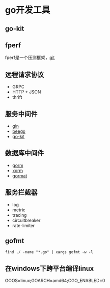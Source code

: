 # go开发工具

## go-kit

## fperf

fperf是一个压测框架，[git](https://github.com/fperf/fperf)

## 远程请求协议

+ GRPC
+ HTTP + JSON
+ thrift

## 服务中间件

+ [gin](https://github.com/gin-gonic/gin)
+ [beego](https://beego.me/docs/intro/)
+ [go-kit](https://github.com/go-kit/kit)

## 数据库中间件
+ [gorm](https://github.com/go-gorm/gorm)
+ [xorm]()
+ [gormat](https://github.com/airplayx/gormat)

## 服务拦截器

+ log
+ metric
+ tracing
+ circuitbreaker
+ rate-limiter

## gofmt

```
find ./ -name "*.go" | xargs gofmt -w -l
```

## 在windows下跨平台编译linux
GOOS=linux;GOARCH=amd64;CGO_ENABLED=0